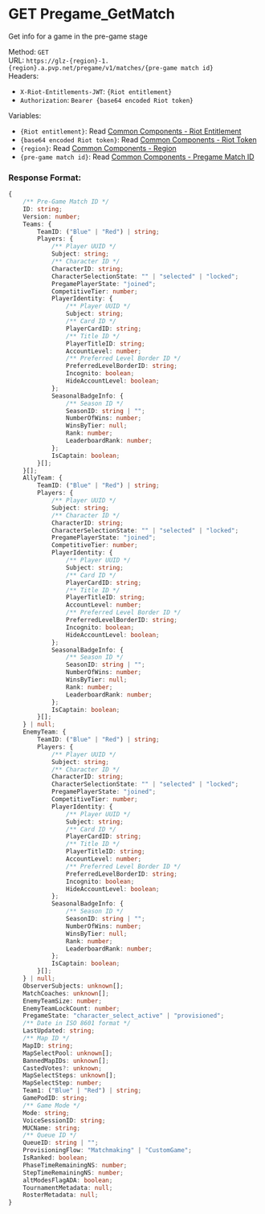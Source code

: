 <!--

This file is automatically generated!
Do not edit it directly!
See https://github.com/techchrism/valorant-api-docs/blob/trunk/contributing.md for more information.

-->

# GET Pregame_GetMatch

Get info for a game in the pre-game stage  


Method: `GET`  
URL: `https://glz-{region}-1.{region}.a.pvp.net/pregame/v1/matches/{pre-game match id}`  
Headers:
 - `X-Riot-Entitlements-JWT`: `{Riot entitlement}`
 - `Authorization`: `Bearer {base64 encoded Riot token}`

Variables:
 - `{Riot entitlement}`: Read [Common Components - Riot Entitlement](../common-components.md#riot-entitlement)
 - `{base64 encoded Riot token}`: Read [Common Components - Riot Token](../common-components.md#riot-token)
 - `{region}`: Read [Common Components - Region](../common-components.md#region)
 - `{pre-game match id}`: Read [Common Components - Pregame Match ID](../common-components.md#pregame-match-id)


### Response Format:
```ts
{
    /** Pre-Game Match ID */
    ID: string;
    Version: number;
    Teams: {
        TeamID: ("Blue" | "Red") | string;
        Players: {
            /** Player UUID */
            Subject: string;
            /** Character ID */
            CharacterID: string;
            CharacterSelectionState: "" | "selected" | "locked";
            PregamePlayerState: "joined";
            CompetitiveTier: number;
            PlayerIdentity: {
                /** Player UUID */
                Subject: string;
                /** Card ID */
                PlayerCardID: string;
                /** Title ID */
                PlayerTitleID: string;
                AccountLevel: number;
                /** Preferred Level Border ID */
                PreferredLevelBorderID: string;
                Incognito: boolean;
                HideAccountLevel: boolean;
            };
            SeasonalBadgeInfo: {
                /** Season ID */
                SeasonID: string | "";
                NumberOfWins: number;
                WinsByTier: null;
                Rank: number;
                LeaderboardRank: number;
            };
            IsCaptain: boolean;
        }[];
    }[];
    AllyTeam: {
        TeamID: ("Blue" | "Red") | string;
        Players: {
            /** Player UUID */
            Subject: string;
            /** Character ID */
            CharacterID: string;
            CharacterSelectionState: "" | "selected" | "locked";
            PregamePlayerState: "joined";
            CompetitiveTier: number;
            PlayerIdentity: {
                /** Player UUID */
                Subject: string;
                /** Card ID */
                PlayerCardID: string;
                /** Title ID */
                PlayerTitleID: string;
                AccountLevel: number;
                /** Preferred Level Border ID */
                PreferredLevelBorderID: string;
                Incognito: boolean;
                HideAccountLevel: boolean;
            };
            SeasonalBadgeInfo: {
                /** Season ID */
                SeasonID: string | "";
                NumberOfWins: number;
                WinsByTier: null;
                Rank: number;
                LeaderboardRank: number;
            };
            IsCaptain: boolean;
        }[];
    } | null;
    EnemyTeam: {
        TeamID: ("Blue" | "Red") | string;
        Players: {
            /** Player UUID */
            Subject: string;
            /** Character ID */
            CharacterID: string;
            CharacterSelectionState: "" | "selected" | "locked";
            PregamePlayerState: "joined";
            CompetitiveTier: number;
            PlayerIdentity: {
                /** Player UUID */
                Subject: string;
                /** Card ID */
                PlayerCardID: string;
                /** Title ID */
                PlayerTitleID: string;
                AccountLevel: number;
                /** Preferred Level Border ID */
                PreferredLevelBorderID: string;
                Incognito: boolean;
                HideAccountLevel: boolean;
            };
            SeasonalBadgeInfo: {
                /** Season ID */
                SeasonID: string | "";
                NumberOfWins: number;
                WinsByTier: null;
                Rank: number;
                LeaderboardRank: number;
            };
            IsCaptain: boolean;
        }[];
    } | null;
    ObserverSubjects: unknown[];
    MatchCoaches: unknown[];
    EnemyTeamSize: number;
    EnemyTeamLockCount: number;
    PregameState: "character_select_active" | "provisioned";
    /** Date in ISO 8601 format */
    LastUpdated: string;
    /** Map ID */
    MapID: string;
    MapSelectPool: unknown[];
    BannedMapIDs: unknown[];
    CastedVotes?: unknown;
    MapSelectSteps: unknown[];
    MapSelectStep: number;
    Team1: ("Blue" | "Red") | string;
    GamePodID: string;
    /** Game Mode */
    Mode: string;
    VoiceSessionID: string;
    MUCName: string;
    /** Queue ID */
    QueueID: string | "";
    ProvisioningFlow: "Matchmaking" | "CustomGame";
    IsRanked: boolean;
    PhaseTimeRemainingNS: number;
    StepTimeRemainingNS: number;
    altModesFlagADA: boolean;
    TournamentMetadata: null;
    RosterMetadata: null;
}
```
